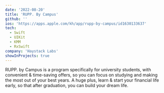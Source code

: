```yaml
---
date: '2022-08-20'
title: 'RUPP. By Campus'
github: ''
ios: 'https://apps.apple.com/kh/app/rupp-by-campus/id1630133637'
tech:
  - Swift
  - UIKit
  - KMM
  - RxSwift
company: 'Haystack Labs'
showInProjects: true
---
```

RUPP. by Campus is a program specifically for university students, with convenient & time-saving offers, so you can focus on studying and making the most out of your best years. A huge plus, learn & start your financial life early, so that after graduation, you can build your dream life.